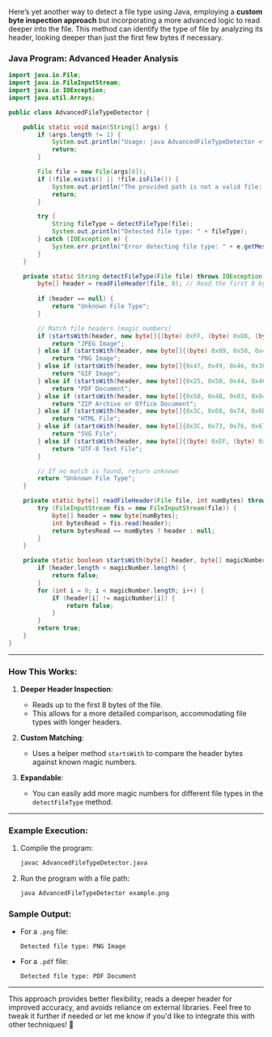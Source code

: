 Here’s yet another way to detect a file type using Java, employing a **custom byte inspection approach** but incorporating a more advanced logic to read deeper into the file. This method can identify the type of file by analyzing its header, looking deeper than just the first few bytes if necessary.

### Java Program: Advanced Header Analysis

```java
import java.io.File;
import java.io.FileInputStream;
import java.io.IOException;
import java.util.Arrays;

public class AdvancedFileTypeDetector {

    public static void main(String[] args) {
        if (args.length != 1) {
            System.out.println("Usage: java AdvancedFileTypeDetector <file-path>");
            return;
        }

        File file = new File(args[0]);
        if (!file.exists() || !file.isFile()) {
            System.out.println("The provided path is not a valid file: " + file.getAbsolutePath());
            return;
        }

        try {
            String fileType = detectFileType(file);
            System.out.println("Detected file type: " + fileType);
        } catch (IOException e) {
            System.err.println("Error detecting file type: " + e.getMessage());
        }
    }

    private static String detectFileType(File file) throws IOException {
        byte[] header = readFileHeader(file, 8); // Read the first 8 bytes for deeper inspection
        
        if (header == null) {
            return "Unknown File Type";
        }

        // Match file headers (magic numbers)
        if (startsWith(header, new byte[]{(byte) 0xFF, (byte) 0xD8, (byte) 0xFF})) {
            return "JPEG Image";
        } else if (startsWith(header, new byte[]{(byte) 0x89, 0x50, 0x4E, 0x47})) {
            return "PNG Image";
        } else if (startsWith(header, new byte[]{0x47, 0x49, 0x46, 0x38})) {
            return "GIF Image";
        } else if (startsWith(header, new byte[]{0x25, 0x50, 0x44, 0x46})) {
            return "PDF Document";
        } else if (startsWith(header, new byte[]{0x50, 0x4B, 0x03, 0x04})) {
            return "ZIP Archive or Office Document";
        } else if (startsWith(header, new byte[]{0x3C, 0x68, 0x74, 0x6D})) {
            return "HTML File";
        } else if (startsWith(header, new byte[]{0x3C, 0x73, 0x76, 0x67})) {
            return "SVG File";
        } else if (startsWith(header, new byte[]{(byte) 0xEF, (byte) 0xBB, (byte) 0xBF})) {
            return "UTF-8 Text File";
        }

        // If no match is found, return unknown
        return "Unknown File Type";
    }

    private static byte[] readFileHeader(File file, int numBytes) throws IOException {
        try (FileInputStream fis = new FileInputStream(file)) {
            byte[] header = new byte[numBytes];
            int bytesRead = fis.read(header);
            return bytesRead == numBytes ? header : null;
        }
    }

    private static boolean startsWith(byte[] header, byte[] magicNumber) {
        if (header.length < magicNumber.length) {
            return false;
        }
        for (int i = 0; i < magicNumber.length; i++) {
            if (header[i] != magicNumber[i]) {
                return false;
            }
        }
        return true;
    }
}
```

---

### How This Works:
1. **Deeper Header Inspection**:
   - Reads up to the first 8 bytes of the file.
   - This allows for a more detailed comparison, accommodating file types with longer headers.

2. **Custom Matching**:
   - Uses a helper method `startsWith` to compare the header bytes against known magic numbers.

3. **Expandable**:
   - You can easily add more magic numbers for different file types in the `detectFileType` method.

---

### Example Execution:
1. Compile the program:
   ```bash
   javac AdvancedFileTypeDetector.java
   ```
2. Run the program with a file path:
   ```bash
   java AdvancedFileTypeDetector example.png
   ```

### Sample Output:
- For a `.png` file:
  ```
  Detected file type: PNG Image
  ```
- For a `.pdf` file:
  ```
  Detected file type: PDF Document
  ```

---

This approach provides better flexibility, reads a deeper header for improved accuracy, and avoids reliance on external libraries. Feel free to tweak it further if needed or let me know if you'd like to integrate this with other techniques! 🚀
